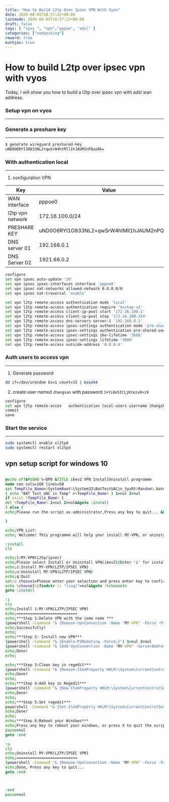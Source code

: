 ```yaml
---
title: "How to Build L2tp Over Ipsec VPN With Vyos"
date: 2020-08-05T10:57:22+08:00
lastmode: 2020-08-05T10:57:22+08:00
draft: false
tags: [ "vyos ", "vpn","pppoe", "adsl" ]
categories: ["networking"]
reward: true
mathjax: true
---
```


# How to build L2tp over ipsec vpn with vyos

Today, I will show you how to build a l2tp over ipsec vpn with adsl wan address.

### Setup vpn on vyos 
---

### Generate a preshare key 
---


```bash
$ generate wireguard preshared-key
uND0O6RYI1O833NL2+qwSrW4htMll1hJAUM2nPQaa8k=
```


### With authentication local
---

1. configuration VPN 

|Key | Value|
|---|---|
|WAN interface | pppoe0|
|l2tp vpn network| 172.16.100.0/24|
|PRESHARE KEY | uND0O6RYI1O833NL2+qwSrW4htMll1hJAUM2nPQaa8k=|  
|DNS server 01 |192.168.0.1|
|DNS Server 02 | 1921.68.0.2 |



```bash
configure
set vpn ipsec auto-update '30'
set vpn ipsec ipsec-interfaces interface 'pppoe0'
set vpn ipsec nat-networks allowed-network 0.0.0.0/0
set vpn ipsec nat-traversal 'enable'

set vpn l2tp remote-access authentication mode 'local'
set vpn l2tp remote-access authentication require 'mschap-v2'
set vpn l2tp remote-access client-ip-pool start '172.16.100.1'
set vpn l2tp remote-access client-ip-pool stop '172.16.100.254'
set vpn l2tp remote-access dns-servers server-1 '192.168.0.1'
set vpn l2tp remote-access ipsec-settings authentication mode 'pre-shared-secret'
set vpn l2tp remote-access ipsec-settings authentication pre-shared-secret 'uND0O6RYI1O833NL2+qwSrW4htMll1hJAUM2nPQaa8k='
set vpn l2tp remote-access ipsec-settings ike-lifetime '3600'
set vpn l2tp remote-access ipsec-settings lifetime '3600'
set vpn l2tp remote-access outside-address '0.0.0.0'

```



###  Auth  users  to access vpn
---

1. Generate password

```bash
dd if=/dev/urandom bs=1 count=15 | base64
```
2. create user named `zhangsan` with password `J+Yi8o5ICLjKtezv0+i9`

```bash
configure
set vpn l2tp remote-acces	authentication local-users username zhangshan password J+Yi8o5ICLjKtezv0+i9
commit
save

```

### Start the service 

---

```bash
sudo systemctl enable xl2tpd
sudo systemctl restart xl2tpd

```


## vpn setup script for windows 10


```bat

@echo off&PUSHD %~DP0 &TITLE ikev2 VPN InstallUninstall programme
mode con cols=160 lines=50
set TempFile_Name=%SystemRoot%\System32\BatTestUACin_SysRt%Random%.batemp
( echo "BAT Test UAC in Temp" >%TempFile_Name% ) 1>nul 2>nul
if exist %TempFile_Name% (
del %TempFile_Name% 1>nul 2>nul&&goto :install
) else (
echo;Please run the script as administrator,Press any key to quit... &&goto :end

)

echo;VPN List:
echo; Welcome! This programme will help your install MY-VPN, or uninstall it. 

:install
cls

echo;1:MY-VPN(L2tp/ipsec)
echo;Please select Install or Uninstall VPN(ikev2)(Enter 'i' for install, 'u' for uninstall, 'q' for quit):
echo;i:Install MY-VPN(L2TP/IPSEC VPN)
echo;u:Uninstall MY-VPN(L2TP/IPSEC VPN)
echo;q:Quit
set/p choose1=Please enter your selection and press enter key to confirm:
echo %choose1%|findstr /i "[iuq]">nul&&goto :%choose1%
goto :install

:i
cls
echo;Install 1:MY-VPN(L2TP/IPSEC VPN)
echo;===========================
echo;***Step 1:Delete VPN with the same name ***
(powershell -Command "& {Remove-VpnConnection -Name "MY-VPN" -Force -PassThru;}") 1>nul 2>nul
echo;Successfully!
echo;
echo;***Step 2: Install new VPN***
(powershell -Command "& {Enable-PSRemoting -Force;}") 1>nul 2>nul
(powershell -Command "& {Add-VpnConnection -Name "MY-VPN" -ServerAddress "myvpn.mydomain.com" -TunnelType "L2tp" -EncryptionLevel "Required" -AuthenticationMethod MSChapv2  -L2tpPsk "xxxxxxxxxxxxxxxxxxxxxxxxxxxxxxxxx" -Force -RememberCredential -DnsSuffix "MYDOMAIN.NET" -PassThru;}") 1>nul 2>nul
echo;Done!
echo;

echo;***Step 3:Clean key in regedit***
(powershell -Command "& {Remove-ItemProperty HKLM:\System\CurrentControlSet\Services\Rasman\Parameters -name "NegotiateDH2048_AES256"; Remove-ItemProperty HKLM:\System\CurrentControlSet\Services\PolicyAgent -name "AssumeUDPEncapsulationContextOnSendRule ";}") 1>nul 2>nul
echo;Done!
echo;
echo;***Step 4:Add key in Regedit***
(powershell -Command "& {New-ItemProperty HKLM:\System\CurrentControlSet\Services\Rasman\Parameters -name "NegotiateDH2048_AES256" -value 1 -propertyType dword; New-ItemProperty HKLM:\System\CurrentControlSet\Services\PolicyAgent -name "AssumeUDPEncapsulationContextOnSendRule " -value 2 -propertyType dword;}") 1>nul 2>nul
echo;Done!
echo;
echo;***Step 5:Set regedit***
powershell -Command "& {Set-ItemProperty HKLM:\System\CurrentControlSet\Services\Rasman\Parameters -name "NegotiateDH2048_AES256" -value 1; Set-ItemProperty HKLM:\System\CurrentControlSet\Services\PolicyAgent -name "AssumeUDPEncapsulationContextOnSendRule " -value 2;}"
echo;Done!
echo;
echo;***Step 6:Reboot your Windows***
echo;Press any key to reboot your windows, or press X to quit the script and manually reboot your windows.
pause>nul
goto :end

:u
cls
echo;Uninstall MY-VPN(L2TP/IPSEC VPN)
echo;===========================
(powershell -Command "& {Remove-VpnConnection -Name "MY-VPN" -Force -PassThru;}") 1>nul 2>nul
echo;Done, Press any key to quit...
goto :end



:end
pause>nul


```

